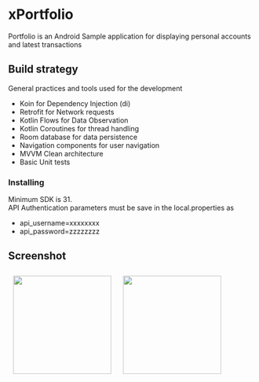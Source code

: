 # xPortfolio

Portfolio is an Android Sample application for displaying personal accounts and latest transactions

## Build strategy
General practices and tools used for the development
  - Koin for Dependency Injection (di)
  - Retrofit for Network requests
  - Kotlin Flows for Data Observation
  - Kotlin Coroutines for thread handling
  - Room database for data persistence
  - Navigation components for user navigation
  - MVVM Clean architecture
  - Basic Unit tests
  
  ### Installing
  Minimum SDK is 31. <br />
  API Authentication parameters must be save in the local.properties as 
  * api_username=xxxxxxxx 
  * api_password=zzzzzzzz
  
  ## Screenshot
  [<img src="https://user-images.githubusercontent.com/24235421/205529384-c86cf3f0-91f4-49b4-8841-2182c34a0ff3.jpg"
width="200"
    hspace="10" vspace="10">](https://user-images.githubusercontent.com/24235421/205529384-c86cf3f0-91f4-49b4-8841-2182c34a0ff3.jpg)
  [<img src="https://user-images.githubusercontent.com/24235421/205529399-136ac707-b422-4cc0-8c86-07d62ccb824e.jpg"
width="200"
    hspace="10" vspace="10">](https://user-images.githubusercontent.com/24235421/205529399-136ac707-b422-4cc0-8c86-07d62ccb824e.jpg)
